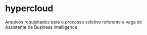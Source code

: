 # hypercloud
Arquivos requisitados para o processo seletivo referente à vaga de Assistente de Business Intelligence
